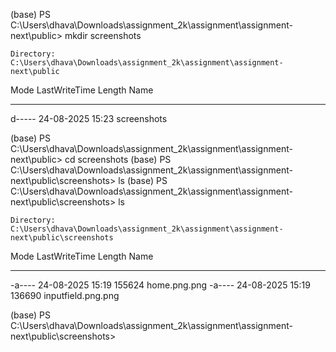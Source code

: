 
(base) PS C:\Users\dhava\Downloads\assignment_2k\assignment\assignment-next\public> mkdir screenshots


    Directory: C:\Users\dhava\Downloads\assignment_2k\assignment\assignment-next\public


Mode                 LastWriteTime         Length Name
----                 -------------         ------ ----
d-----        24-08-2025     15:23                screenshots


(base) PS C:\Users\dhava\Downloads\assignment_2k\assignment\assignment-next\public> cd screenshots
(base) PS C:\Users\dhava\Downloads\assignment_2k\assignment\assignment-next\public\screenshots> ls
(base) PS C:\Users\dhava\Downloads\assignment_2k\assignment\assignment-next\public\screenshots> ls  


    Directory: C:\Users\dhava\Downloads\assignment_2k\assignment\assignment-next\public\screenshots


Mode                 LastWriteTime         Length Name
----                 -------------         ------ ----
-a----        24-08-2025     15:19         155624 home.png.png
-a----        24-08-2025     15:19         136690 inputfield.png.png


(base) PS C:\Users\dhava\Downloads\assignment_2k\assignment\assignment-next\public\screenshots> 